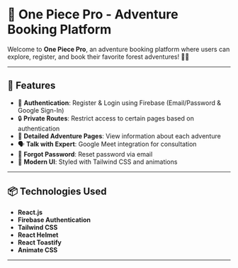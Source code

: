 # 🌊 One Piece Pro - Adventure Booking Platform

Welcome to **One Piece Pro**, an adventure booking platform where users can explore, register, and book their favorite forest adventures! 🌿🚀

---

## 🚀 Features
- 🔐 **Authentication**: Register & Login using Firebase (Email/Password & Google Sign-In)
- 🔒 **Private Routes**: Restrict access to certain pages based on authentication
- 📜 **Detailed Adventure Pages**: View information about each adventure
- 🗣️ **Talk with Expert**: Google Meet integration for consultation
- 🔄 **Forgot Password**: Reset password via email
- 🎨 **Modern UI**: Styled with Tailwind CSS and animations

---

## 📦 Technologies Used
- **React.js** 
- **Firebase Authentication**
- **Tailwind CSS** 
- **React Helmet** 
- **React Toastify** 
- **Animate CSS**

---
